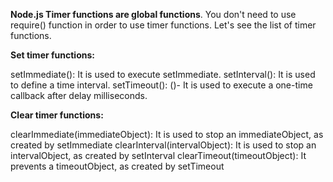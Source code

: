 **Node.js Timer functions are global functions**. You don't need to use require() function in order to use timer functions. Let's see the list of timer functions.

**Set timer functions:**

setImmediate(): It is used to execute setImmediate.
setInterval(): It is used to define a time interval.
setTimeout(): ()- It is used to execute a one-time callback after delay milliseconds.

**Clear timer functions:**

clearImmediate(immediateObject): It is used to stop an immediateObject, as created by setImmediate
clearInterval(intervalObject): It is used to stop an intervalObject, as created by setInterval
clearTimeout(timeoutObject): It prevents a timeoutObject, as created by setTimeout